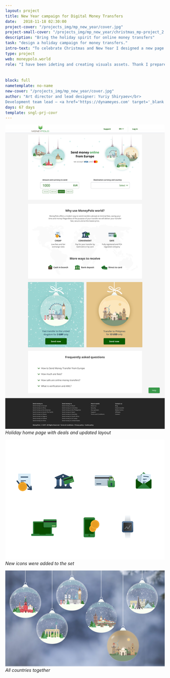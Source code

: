 ```yaml
---
layout: project
title: Nеw Year campaign for Digital Money Transfers
date:   2018-11-18 02:30:00
project-cover: "/projects_img/mp_new_year/cover.jpg"
project-small-cover: "/projects_img/mp_new_year/christmas_mp-project_2.png"
description: "Bring the holiday spirit for online money transfers"
task: "design a holiday campaign for money transfers."
intro-text: "To celebrate Christmas and New Year I designed a new page layout and follow up holiday social ad campaigns."
type: project
web: moneypolo.world
role: "I have been ideting and creating visuals assets. Thank I prepared the updated interface and helped development team to impliment it in code."


block: full
nametemplate: no-name
new-cover: "/projects_img/mp_new_year/cover.jpg"
author: "Art director and lead designer: Yuriy Shiryaev</br>
Development team lead – <a href='https://dynameyes.com' target='_blank'>Geronimo Matias</a>"
days: 67 days
template: sngl-prj-covr
---
```


<span class="p900 pshadow">![](/projects_img/mp_new_year/main_holiday_page.png)</span>
<span class="p-center">*Holiday home page with deals and updated layout*</span>

<span class="p400">![](/projects_img/mp_new_year/financial-icons-2.png)</span>
<span class="p-center">*New icons were added to the set*</span>

<span class="p1000">![](/projects_img/mp_new_year/all_countries.png)</span>
<span class="p-center">*All countries together*</span>




